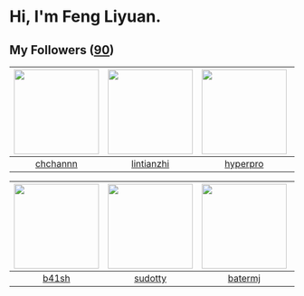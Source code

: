 # Hi, I'm Feng Liyuan.

## My Followers ([90](https://github.com/SunRunAway?tab=followers))

| <img src="https://avatars.githubusercontent.com/u/4281540?v=4" width="150" height="150" /> | <img src="https://avatars.githubusercontent.com/u/1457382?v=4" width="150" height="150" /> | <img src="https://avatars.githubusercontent.com/u/2445111?v=4" width="150" height="150" /> | <img src="https://avatars.githubusercontent.com/u/8664695?v=4" width="150" height="150" /> |
| :----------------------------------------------------------------------------------------: | :----------------------------------------------------------------------------------------: | :----------------------------------------------------------------------------------------: | :----------------------------------------------------------------------------------------: |
|                           [chchannn](https://github.com/chchannn)                          |                         [lintianzhi](https://github.com/lintianzhi)                        |                           [hyperpro](https://github.com/hyperpro)                          |                        [landylee007](https://github.com/landylee007)                       |

| <img src="https://avatars.githubusercontent.com/u/1070352?v=4" width="150" height="150" /> | <img src="https://avatars.githubusercontent.com/u/4898483?v=4" width="150" height="150" /> | <img src="https://avatars.githubusercontent.com/u/250445?v=4" width="150" height="150" /> | <img src="https://avatars.githubusercontent.com/u/4198311?v=4" width="150" height="150" /> |
| :----------------------------------------------------------------------------------------: | :----------------------------------------------------------------------------------------: | :---------------------------------------------------------------------------------------: | :----------------------------------------------------------------------------------------: |
|                              [b41sh](https://github.com/b41sh)                             |                            [sudotty](https://github.com/sudotty)                           |                           [batermj](https://github.com/batermj)                           |                              [skyzh](https://github.com/skyzh)                             |
